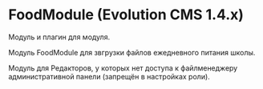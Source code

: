 # FoodModule (Evolution CMS 1.4.x)

Модуль и плагин для модуля.

Модуль FoodModule для звгрузки файлов ежедневного питания школы.

Модуль для Редакторов, у которых нет доступа к файлменеджеру административной панели (запрещён в настройках роли).
